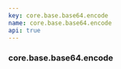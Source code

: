```yaml
---
key: core.base.base64.encode
name: core.base.base64.encode
api: true
---
```


### core.base.base64.encode
